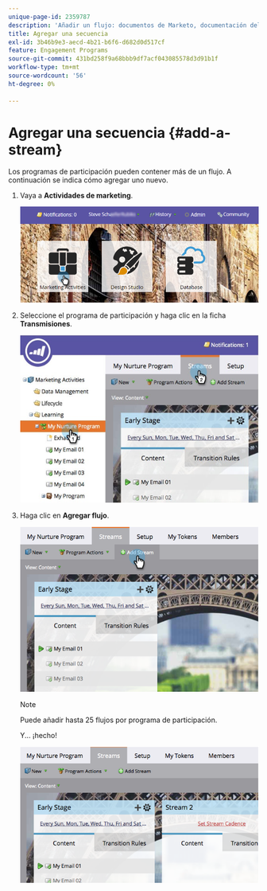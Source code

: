 ```yaml
---
unique-page-id: 2359787
description: 'Añadir un flujo: documentos de Marketo, documentación del producto'
title: Agregar una secuencia
exl-id: 3b46b9e3-aecd-4b21-b6f6-d682d0d517cf
feature: Engagement Programs
source-git-commit: 431bd258f9a68bbb9df7acf043085578d3d91b1f
workflow-type: tm+mt
source-wordcount: '56'
ht-degree: 0%

---
```


# Agregar una secuencia {#add-a-stream}

Los programas de participación pueden contener más de un flujo. A continuación se indica cómo agregar uno nuevo.

1. Vaya a **Actividades de marketing**.

   ![](assets/login-marketing-activities-2.png)

1. Seleccione el programa de participación y haga clic en la ficha **Transmisiones**.

   ![](assets/streamstablifecycle.jpg)

1. Haga clic en **Agregar flujo**.

   ![](assets/image2014-9-15-16-3a56-3a23.png)

   >[!NOTE]
   >
   >Puede añadir hasta 25 flujos por programa de participación.

   Y... ¡hecho!

   ![](assets/image2014-9-15-16-3a56-3a27.png)
